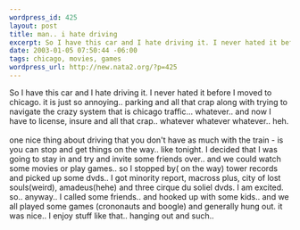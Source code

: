 ```yaml
--- 
wordpress_id: 425
layout: post
title: man.. i hate driving
excerpt: So I have this car and I hate driving it. I never hated it before I moved to chicago. it is just so annoying.. parking and all that crap along with trying to navigate the crazy system that is chicago traffic... whatever.. and now I have to license, insure and all that crap.. whatever whatever whatever.. heh.one nice thing about driving that you don't have as much with the train - is yo...
date: 2003-01-05 07:50:44 -06:00
tags: chicago, movies, games
wordpress_url: http://new.nata2.org/?p=425
---
```

So I have this car and I hate driving it. I never hated it before I moved to chicago. it is just so annoying.. parking and all that crap along with trying to navigate the crazy system that is chicago traffic... whatever.. and now I have to license, insure and all that crap.. whatever whatever whatever.. heh.<br/><br/>one nice thing about driving that you don't have as much with the train - is you can stop and get things on the way..  like tonight. I decided that I was going to stay in and try and invite some friends over.. and we could watch some movies or play games.. so I stopped by( on the way) tower records and picked up some dvds.. I got minority report, macross plus, city of lost souls(weird), amadeus(hehe) and three cirque du soliel dvds. I am excited. so.. anyway.. I called some friends.. and hooked up with some kids.. and we all played some games (crononauts and boogle) and generally hung out. it was nice.. I enjoy stuff like that.. hanging out and such.. 

